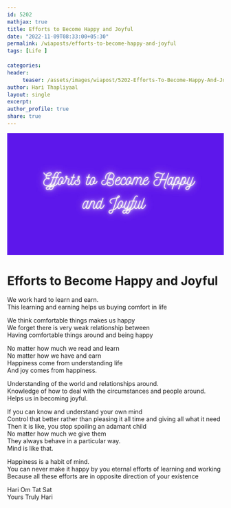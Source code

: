 ```yaml
--- 
id: 5202
mathjax: true  
title: Efforts to Become Happy and Joyful
date: "2022-11-09T08:33:00+05:30"
permalink: /wiaposts/efforts-to-become-happy-and-joyful
tags: [Life ]    

categories: 
header:
     teaser: /assets/images/wiapost/5202-Efforts-To-Become-Happy-And-Joyful.jpg
author: Hari Thapliyaal 
layout: single 
excerpt:  
author_profile: true 
share: true 
---
```


![Efforts to Become Happy and Joyful](/assets/images/wiapost/5202-Efforts-To-Become-Happy-And-Joyful.jpg)

# Efforts to Become Happy and Joyful
   
We work hard to learn and earn.     
This learning and earning helps us buying comfort in life     
     
We think comfortable things makes us happy     
We forget there is very weak relationship between     
Having comfortable things around and being happy     
     
No matter how much we read and learn     
No matter how we have and earn     
Happiness come from understanding life     
And joy comes from happiness.     
     
Understanding of the world and relationships around.     
Knowledge of how to deal with the circumstances and people around.     
Helps us in becoming joyful.     
     
If you can know and understand your own mind     
Control that better rather than pleasing it all time and giving all what it need     
Then it is like, you stop spoiling an adamant child     
No matter how much we give them     
They always behave in a particular way.     
Mind is like that.     
     
Happiness is a habit of mind.     
You can never make it happy by you eternal efforts of learning and working     
Because all these efforts are in opposite direction of your existence     
     
Hari Om Tat Sat     
Yours Truly Hari     
